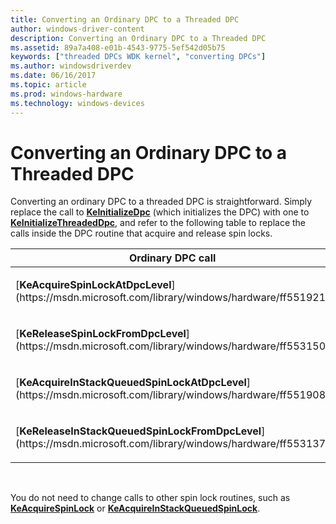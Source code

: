 ```yaml
---
title: Converting an Ordinary DPC to a Threaded DPC
author: windows-driver-content
description: Converting an Ordinary DPC to a Threaded DPC
ms.assetid: 89a7a408-e01b-4543-9775-5ef542d05b75
keywords: ["threaded DPCs WDK kernel", "converting DPCs"]
ms.author: windowsdriverdev
ms.date: 06/16/2017
ms.topic: article
ms.prod: windows-hardware
ms.technology: windows-devices
---
```


# Converting an Ordinary DPC to a Threaded DPC





Converting an ordinary DPC to a threaded DPC is straightforward. Simply replace the call to [**KeInitializeDpc**](https://msdn.microsoft.com/library/windows/hardware/ff552130) (which initializes the DPC) with one to [**KeInitializeThreadedDpc**](https://msdn.microsoft.com/library/windows/hardware/ff552166), and refer to the following table to replace the calls inside the DPC routine that acquire and release spin locks.

<table>
<colgroup>
<col width="50%" />
<col width="50%" />
</colgroup>
<thead>
<tr class="header">
<th>Ordinary DPC call</th>
<th>Corresponding threaded DPC call</th>
</tr>
</thead>
<tbody>
<tr class="odd">
<td><p>[<strong>KeAcquireSpinLockAtDpcLevel</strong>](https://msdn.microsoft.com/library/windows/hardware/ff551921)</p></td>
<td><p>[<strong>KeAcquireSpinLockForDpc</strong>](https://msdn.microsoft.com/library/windows/hardware/ff551923)</p></td>
</tr>
<tr class="even">
<td><p>[<strong>KeReleaseSpinLockFromDpcLevel</strong>](https://msdn.microsoft.com/library/windows/hardware/ff553150)</p></td>
<td><p>[<strong>KeReleaseSpinLockForDpc</strong>](https://msdn.microsoft.com/library/windows/hardware/ff553148)</p></td>
</tr>
<tr class="odd">
<td><p>[<strong>KeAcquireInStackQueuedSpinLockAtDpcLevel</strong>](https://msdn.microsoft.com/library/windows/hardware/ff551908)</p></td>
<td><p>[<strong>KeAcquireInStackQueuedSpinLockForDpc</strong>](https://msdn.microsoft.com/library/windows/hardware/ff551912)</p></td>
</tr>
<tr class="even">
<td><p>[<strong>KeReleaseInStackQueuedSpinLockFromDpcLevel</strong>](https://msdn.microsoft.com/library/windows/hardware/ff553137)</p></td>
<td><p>[<strong>KeReleaseInStackQueuedSpinLockForDpc</strong>](https://msdn.microsoft.com/library/windows/hardware/ff553133)</p></td>
</tr>
</tbody>
</table>

 

You do not need to change calls to other spin lock routines, such as [**KeAcquireSpinLock**](https://msdn.microsoft.com/library/windows/hardware/ff551917) or [**KeAcquireInStackQueuedSpinLock**](https://msdn.microsoft.com/library/windows/hardware/ff551899).

 

 




